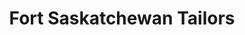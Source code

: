 ---
title: "Fort Saskatchewan Tailors"
url: /fort-saskatchewan/fort-saskatchewan-tailors/
shop: tailor
---